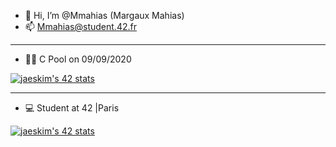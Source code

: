 - 👋 Hi, I’m @Mmahias (Margaux Mahias)
- 📫 Mmahias@student.42.fr

-------------------------------------------------------------------------------------------------------------------------------

- :swimming_woman: C Pool on 09/09/2020

[![jaeskim's 42 stats](https://badge42.herokuapp.com/api/stats/mmahias?cursus=C%20Piscine)](https://github.com/Mmahias/badge42)

-------------------------------------------------------------------------------------------------------------------------------

- :computer: Student at 42 |Paris

[![jaeskim's 42 stats](https://badge42.herokuapp.com/api/stats/mmahias?privacyEmail=true)](https://github.com/Mmahias/badge42)


<!---
Mmahias/Mmahias is a ✨ special ✨ repository because its `README.md` (this file) appears on your GitHub profile.
You can click the Preview link to take a look at your changes.
--->

